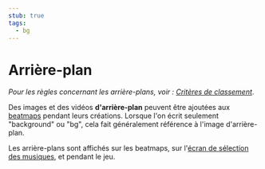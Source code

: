 ```yaml
---
stub: true
tags:
  - bg
---
```


# Arrière-plan

*Pour les règles concernant les arrière-plans, voir : [Critères de classement](/wiki/Ranking_Criteria)*.

Des images et des vidéos **d'arrière-plan** peuvent être ajoutées aux [beatmaps](/wiki/Beatmap) pendant leurs créations. Lorsque l'on écrit seulement "background" ou "bg", cela fait généralement référence à l'image d'arrière-plan.

Les arrière-plans sont affichés sur les beatmaps, sur l'[écran de sélection des musiques](/wiki/Interface#song-selection-screen), et pendant le jeu.
